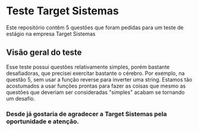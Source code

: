 # Teste Target Sistemas

Este repositório contêm 5 questões que foram pedidas para um teste de estágio na empresa Target Sistemas

## Visão geral do teste

Esse teste possui questões relativamente simples, porém bastante desafiadoras, que precisei exercitar bastante o cérebro. Por exemplo, na questão 5, sem usar a função reverse para inverter uma string.
Estamos tão acostumados a usar funções prontas para fazer as coisas que mesmo as questões que deveriam ser consideradas "simples" acabam se tornando um desafio.

### Desde já gostaria de agradecer a Target Sistemas pela oportunidade e atenção.
